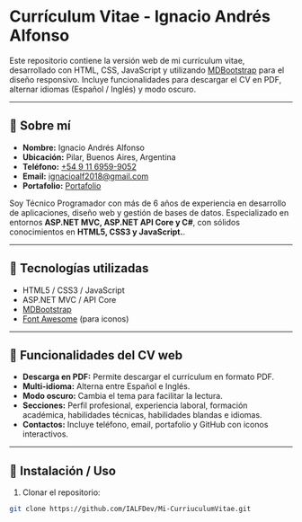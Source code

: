 # Currículum Vitae - Ignacio Andrés Alfonso

Este repositorio contiene la versión web de mi currículum vitae, desarrollado con HTML, CSS, JavaScript y utilizando [MDBootstrap](https://mdbootstrap.com/) para el diseño responsivo. Incluye funcionalidades para descargar el CV en PDF, alternar idiomas (Español / Inglés) y modo oscuro.

---

## 🔹 Sobre mí

- **Nombre:** Ignacio Andrés Alfonso
- **Ubicación:** Pilar, Buenos Aires, Argentina
- **Teléfono:** [+54 9 11 6959-9052](tel:+5491169599052)
- **Email:** [ignacioalf2018@gmail.com](mailto:ignacioalf2018@gmail.com)
- **Portafolio:** [Portafolio](https://ialfdev.github.io/Mi-CurriuculumVitae/projects/index.html)

Soy Técnico Programador con más de 6 años de experiencia en desarrollo de aplicaciones, diseño web y gestión de bases de datos. Especializado en entornos **ASP.NET MVC, ASP.NET API Core y C#**, con sólidos conocimientos en **HTML5, CSS3 y JavaScript.**.

---

## 🔹 Tecnologías utilizadas

- HTML5 / CSS3 / JavaScript
- ASP.NET MVC / API Core
- [MDBootstrap](https://mdbootstrap.com/)
- [Font Awesome](https://fontawesome.com/) (para iconos)

---

## 🔹 Funcionalidades del CV web

- **Descarga en PDF:** Permite descargar el currículum en formato PDF.
- **Multi-idioma:** Alterna entre Español e Inglés.
- **Modo oscuro:** Cambia el tema para facilitar la lectura.
- **Secciones:** Perfil profesional, experiencia laboral, formación académica, habilidades técnicas, habilidades blandas e idiomas.
- **Contactos:** Incluye teléfono, email, portafolio y GitHub con iconos interactivos.

---

## 🔹 Instalación / Uso

1. Clonar el repositorio:
```bash
git clone https://github.com/IALFDev/Mi-CurriuculumVitae.git
